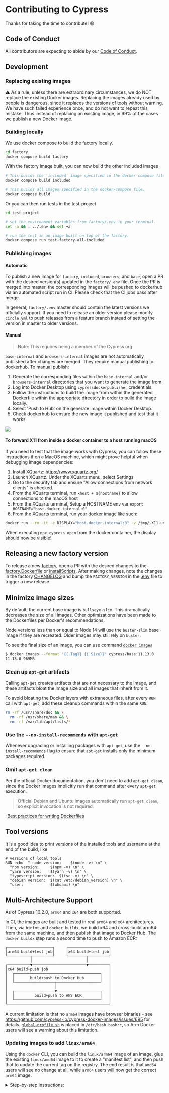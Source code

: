 # Contributing to Cypress

Thanks for taking the time to contribute! :smile:

## Code of Conduct

All contributors are expecting to abide by our [Code of Conduct](https://github.com/cypress-io/cypress/blob/develop/CODE_OF_CONDUCT.md).

## Development

### Replacing existing images

⚠️ As a rule, unless there are extraordinary circumstances, we do NOT replace the existing Docker images. Replacing the images already used by people is dangerous, since it replaces the versions of tools without warning. We have such failed experience once, and do not want to repeat this mistake. Thus instead of replacing an existing image, in 99% of the cases we publish a new Docker image.

### Building locally

We use docker compose to build the factory locally.

```bash
cd factory
docker compose build factory
```

With the factory image built, you can now build the other included images

```bash
# This builds the 'included' image specified in the docker-compose file.
docker compose build included

# This builds all images specified in the docker-compose file.
docker compose build
```

Or you can then run tests in the test-project

```bash
cd test-project

# set the environment variables from factory/.env in your terminal.
set -a && . ../.env && set +a

# run the test in an image built on top of the factory.
docker compose run test-factory-all-included
```

### Publishing images

#### Automatic

To publish a new image for `factory`, `included`, `browsers`, and `base`, open a PR with the desired version(s) updated in the `factory/.env` file. Once the PR is merged into master, the corresponding images will be pushed to dockerhub via an automated script run in CI. Please check that the CI jobs pass after merge.

In general, `factory/.env` master should contain the latest versions we officially support. If you need to release an older version please modify `circle.yml` to push releases from a feature branch instead of setting the version in master to older versions.

#### Manual

>Note: This requires being a member of the Cypress org

`base-internal` and `browsers-internal` images are not automatically published after changes are merged. They require manual publishing to dockerhub. To manual publish:

1. Generate the corresponding files within the `base-internal` and/or `browsers-internal` directories that you want to generate the image from.
2. Log into Docker Desktop using `cypressdockerpublisher` credentials.
3. Follow the instructions to build the image from within the generated Dockerfile within the appropriate directory in order to build the image locally.
4. Select 'Push to Hub' on the generate image within Docker Desktop.
5. Check dockerhub to ensure the new image it published and test that it works.

![](https://github.com/cypress-io/cypress/assets/1271364/85507060-acc3-48b5-bc16-4160c4620e1e)

#### To forward X11 from inside a docker container to a host running macOS

If you need to test that the image works with Cypress, you can follow these instructions if on a MacOS machine, which might prove helpful when debugging image dependencies:

1. Install XQuartz: https://www.xquartz.org/
2. Launch XQuartz.  Under the XQuartz menu, select Settings
3. Go to the security tab and ensure "Allow connections from network clients" is checked.
4. From the XQuarts terminal, run `xhost + ${hostname}` to allow connections to the macOS host
5. From the XQuarts terminal, Setup a HOSTNAME env var `` export HOSTNAME="host.docker.internal:0" ``
6. From the XQuarts terminal, run your docker image like such:

```bash
docker run --rm -it -e DISPLAY="host.docker.internal:0" -v /tmp/.X11-unix:/tmp/.X11-unix --entrypoint bash <YOUR_IMAGE_TAG>
 ```

 When executing `npx cypress open` from the docker container, the display should now be visible!

## Releasing a new factory version

To release a new [factory](/factory/README.md), open a PR with the desired changes to the [factory.Dockerfile](/factory/factory.Dockerfile) or [installScripts](/factory/installScripts/). After making changes, note the changes in the factory [CHANGELOG](/factory/CHANGELOG.md) and bump the `FACTORY_VERSION` in the [.env](/factory/.env) file to trigger a new release.

## Minimize image sizes

By default, the current base image is `bullseye-slim`. This dramatically decreases the size of all images. Other optimizations have been made to the Dockerfiles per Docker's recommendations.

Node versions less than or equal to Node 14 will use the `buster-slim` base image if they are recreated. Older images may still rely on `buster`.

To see the final size of an image, you can use command [`docker images`](https://docs.docker.com/engine/reference/commandline/images/)

```bash
$ docker images --format "{{.Tag}} {{.Size}}" cypress/base:11.13.0
11.13.0 969MB
```

### Clean up `apt-get` artifacts

Calling `apt-get` creates artifacts that are not necessary to the image, and these artifacts bloat the image size and all images that inherit from it.

To avoid bloating the Docker layers with extraneous files, after every `RUN` call with `apt-get`, add these cleanup commands within the same `RUN`:

```bash
rm -rf /usr/share/doc && \
  rm -rf /usr/share/man && \
  rm -rf /var/lib/apt/lists/*
```

### Use the `--no-install-recommends` with `apt-get`

Whenever upgrading or installing packages with `apt-get`, use the `--no-install-recommends` flag to ensure that `apt-get` installs only the minimum packages required.

### Omit `apt-get clean`

Per the official Docker documentation, you don't need to add `apt-get clean`, since the Docker images implicitly run that command after every `apt-get` execution.

>Official Debian and Ubuntu images automatically run `apt-get clean`, so explicit invocation is not required.

-[Best practices for writing Dockerfiles](https://docs.docker.com/develop/develop-images/dockerfile_best-practices/#run)

## Tool versions

It is a good idea to print versions of the installed tools and username at the end of the build, like

```
# versions of local tools
RUN echo  " node version:    $(node -v) \n" \
  "npm version:     $(npm -v) \n" \
  "yarn version:    $(yarn -v) \n" \
  "typescript version:  $(tsc -v) \n" \
  "debian version:  $(cat /etc/debian_version) \n" \
  "user:            $(whoami) \n"
```

## Multi-Architecture Support

As of Cypress 10.2.0, `arm64` and `x64` are both supported.

In CI, the images are built and tested in real `arm64` and `x64` architectures. Then, via `binfmt` and `docker buildx`, we build x64 and cross-build arm64 from the same machine, and then publish that image to Docker Hub. The `docker buildx` step runs a second time to push to Amazon ECR:

<!-- diagram generated w/ https://asciiflow.com/ -->

```text
┌────────────────────┐     ┌──────────────────┐
│arm64 build+test job│     │x64 build+test job│
└──────────┬─────────┘     └────────┬─────────┘
           │                        │
┌──────────▼────────────────────────▼─────────┐
│x64 build+push job                           │
│  ┌──────────────────────────────────────┐   │
│  │       build+push to Docker Hub       │   │
│  └──────────────────┬───────────────────┘   │
│                     │                       │
│  ┌──────────────────▼───────────────────┐   │
│  │         build+push to AWS ECR        │   │
│  └──────────────────────────────────────┘   │
└─────────────────────────────────────────────┘
```

A current limitation is that no `arm64` images have browser binaries - see https://github.com/cypress-io/cypress-docker-images/issues/695 for details. [`global-profile.sh`](./scripts/for-images/global-profile.sh) is placed in `/etc/bash.bashrc`, so Arm Docker users will see a warning about this limitation.

### Updating images to add `linux/arm64`

Using the `docker` CLI, you can build the `linux/arm64` image of an image, glue the existing `linux/amd64` image to it to create a "manifest list", and then push that to update the current tag on the registry. The end result is that `amd64` users will see no change at all, while `arm64` users will now get the correct `arm64` image.

<details>
<summary>Step-by-step instructions:</summary>

These steps assume you have Docker Hub and ECR credentials.

When following these steps, you may get into a state where you have cached copies of images causing wrong behavior. If this happens, delete the offending images, or `docker system prune --all` to be safe.

1. Ensure that the entire `FROM` chain of this image has a `linux/arm64` version, and follow this guide for those `FROM` images if necessary. For example, generating an `arm64` `cypress/browsers:node1.2.3-chrome100` would require an `arm64` `cypress/base:1.2.3` image.
2. Re-run the `yarn add:<type>:image` command to update the Dockerfile folder with any changes in the build scripts. The correct command is at the top of every `build.sh` file in a comment. Verify that this has replaced the existing image and not caused any unexpected changes, like generating in the wrong directory.
3. `cd` into the Dockerfile folder.
4. Build the image and tag it with `tmp`:
    ```shell
    docker build -t cypress/<image>:tmp --platform linux/arm64 .
    ```
5. Manually validate that the image works as expected and is really in `arm64`:
    ```shell
    docker run -it cypress/<image>:tmp node -p "process.arch" # expect arm64
    ```
6. Push the `tmp` tag, and record the digest string (`sha256:hexadecimal...`). This is your `arm64` digest string.
    ```shell
    docker push cypress/<image>:tmp
    # example output:
    # [...]
    # tmp: digest: sha256:6c38510771b756153b6f4d54c3ef9185006c1659f725e79d4999cd6304720353 size: 3659
    ```
7. Find the current `amd64` digest string, either by using Docker Hub to browse tags, or `docker image inspect cypress/...`
8. Create a combined manifest using the existing name:
    ```shell
    docker manifest create cypress/<image>:<tag> \
      cypress/<image>:tmp@sha256:rest-of-arm64-digest \
      cypress/<image>:<tag>@sha256:rest-of-amd64-digest

    # example:
    # docker manifest create cypress/included:10.3.0 \
    #  cypress/included:tmp@sha256:6c38510771b756153b6f4d54c3ef9185006c1659f725e79d4999cd6304720353 \
    #  cypress/included:10.3.0@sha256:942468cdb722c408607093f60eeb1b4ff098a384f9123bf2ded36f55d4c96352
    ```
9. Run `docker manifest push cypress/<image>:<tag>` to push the completed manifest to Docker Hub.
10. Validate that the pushed image is correct.
11. To publish to ECR, use `docker login` to switch accounts and follow the below, slightly modified, steps - you don't need to rebuild the `linux/arm64` version. ECR Digest strings may differ from the Hub Digest strings since they are built separately.
    ```shell
    docker login --username AWS --password $(aws ecr-public get-login-password --region us-east-1) public.ecr.aws/cypress-io
    # tag+push the arm64 build to public.ecr.aws
    docker tag cypress/$IMAGE_NAME:$TAG@sha256:$ARM64_DIGEST public.ecr.aws/cypress-io/cypress/$IMAGE_NAME:tmp
    # create a local tag for the public.ecr.aws amd64 build
    docker pull public.ecr.aws/cypress-io/cypress/$IMAGE_NAME:$TAG
    # create an arm64+amd64 manifest + replace the old image with the manifest
    docker manifest create public.ecr.aws/cypress-io/cypress/$IMAGE_NAME:$TAG public.ecr.aws/cypress-io/cypress/$IMAGE_NAME:$TAG public.ecr.aws/cypress-io/cypress/$IMAGE_NAME:tmp
    docker manifest push public.ecr.aws/cypress-io/cypress/$IMAGE_NAME:$TAG
    ```
12. Delete the `tmp` tag.
</details>


